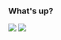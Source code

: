 ### What's up? 
<div>
    <i class="devicon-java-plain-wordmark colored"></i>
    <img src="https://cdn.jsdelivr.net/gh/devicons/devicon/icons/csharp/csharp-plain.svg" />
    <i class="devicon-html5-plain colored"></i>
    <i class="devicon-css3-plain colored"></i>
    <img src="https://cdn.jsdelivr.net/gh/devicons/devicon/icons/javascript/javascript-original.svg" />
</div>        
<div>
  <a href=""></a>
</div>
